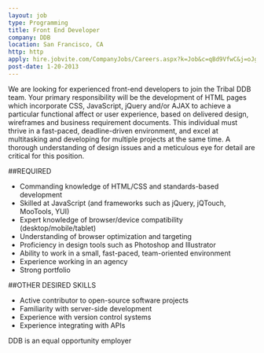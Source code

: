 ```yaml
---
layout: job
type: Programming
title: Front End Developer
company: DDB
location: San Francisco, CA
http: http
apply: hire.jobvite.com/CompanyJobs/Careers.aspx?k=Job&c=qBd9VfwC&j=oJgyWfwd
post-date: 1-20-2013
--- 
```


We are looking for experienced front-end developers to join the Tribal DDB team. Your primary responsibility will be the development of HTML pages which incorporate CSS, JavaScript, jQuery and/or AJAX to achieve a particular functional affect or user experience, based on delivered design, wireframes and business requirement documents.
This individual must thrive in a fast-paced, deadline-driven environment, and excel at multitasking and developing for multiple projects at the same time. A thorough understanding of design issues and a meticulous eye for detail are critical for this position.
 
##REQUIRED
* Commanding knowledge of HTML/CSS and standards-based development
* Skilled at JavaScript (and frameworks such as jQuery, jQTouch, MooTools, YUI)
* Expert knowledge of browser/device compatibility (desktop/mobile/tablet)
* Understanding of browser optimization and targeting
* Proficiency in design tools such as Photoshop and Illustrator
* Ability to work in a small, fast-paced, team-oriented environment
* Experience working in an agency
* Strong portfolio

##OTHER DESIRED SKILLS
* Active contributor to open-source software projects
* Familiarity with server-side development
* Experience with version control systems
* Experience integrating with APIs

DDB is an equal opportunity employer